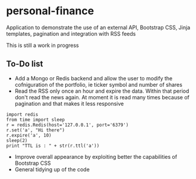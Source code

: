 # personal-finance
Application to demonstrate the use of an external API, Bootstrap CSS, Jinja templates, pagination and integration with RSS feeds

This is still a work in progress
## To-Do list
* Add a Mongo or Redis backend and allow the user to modify the cofniguration of the portfolio, ie ticker symbol and number of shares
* Read the RSS only once an hour and expire the data. Within that period don't read the news again. At moment it is read many times because of pagination and that makes it less responsive
```
import redis
from time import sleep
r = redis.Redis(host='127.0.0.1', port='6379') 
r.set('a', "Hi there")
r.expire('a', 10)
sleep(2)
print "TTL is : " + str(r.ttl('a'))
```
* Improve overall appearance by exploiting better the capabilities of Bootstrap CSS
* General tidying up of the code
